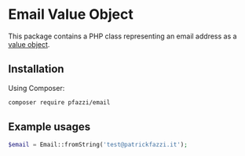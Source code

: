 # Email Value Object

This package contains a PHP class representing an email address as a [value object](https://martinfowler.com/bliki/ValueObject.html).


## Installation
Using Composer:
```sh
composer require pfazzi/email
```

## Example usages
```php
$email = Email::fromString('test@patrickfazzi.it');
```
